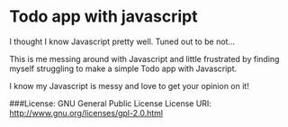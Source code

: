 # Todo app with javascript
I thought I know Javascript pretty well. Tuned out to be not...

This is me messing around with Javascript and little frustrated by finding myself struggling to make a simple Todo app with Javascript.

I know my Javascript is messy and love to get your opinion on it!

###License: GNU General Public License
License URI: http://www.gnu.org/licenses/gpl-2.0.html
